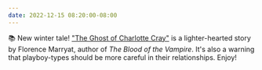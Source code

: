 ```yaml
---
date: 2022-12-15 08:20:00-08:00
---
```


📚 New winter tale! ["The Ghost of Charlotte Cray"](https://multoghost.wordpress.com/2022/12/15/the-ghost-of-charlotte-cray/) is a lighter-hearted story by Florence Marryat, author of _The Blood of the Vampire_. It's also a warning that playboy-types should be more careful in their relationships. Enjoy!
